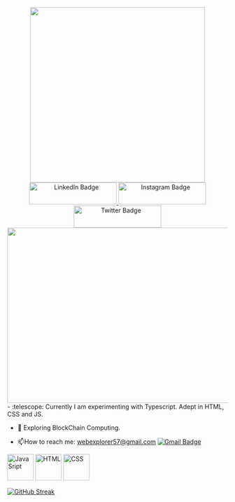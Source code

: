 <div id="header" align="center">
  <img src="https://media.giphy.com/media/qEqiI3Oq7vBkoE236M/giphy.gif" width="400"/>
</div>
<div id="badges" align="center">
  <a href="your-linkedin-URL">
    <img src="https://img.shields.io/badge/LinkedIn-blue?style=for-the-badge&logo=linkedin&logoColor=white" alt="LinkedIn Badge" width="200" height="50"/>
  </a>
  <a href="https://github.com/AnibaShaikh">
    <img src="https://img.shields.io/badge/Instagram-red?style=for-the-badge&logo=instagram&logoColor=white" alt="Instagram Badge" width="200" height="50"/>
  </a>
  <a href="https://twitter.com/Encoded_Sapien">
    <img src="https://img.shields.io/badge/Twitter-blue?style=for-the-badge&logo=twitter&logoColor=white" alt="Twitter Badge" width="200" height="50"/>
  </a>
</div>
<div align="center">
  <img src="https://media.giphy.com/media/26FL3oE2qrNIDQVgI/giphy.gif" width="1300" height="400"/>
</div>
- :telescope: Currently I am experimenting with Typescript. Adept in HTML, CSS and JS.

- :seedling: Exploring BlockChain Computing.

- :mailbox:How to reach me: webexplorer57@gmail.com  [![Gmail Badge](https://img.shields.io/badge/-Aniba-purple?style=flat&logo=Gmail&logoColor=white)](https://gmail.com)
<div>
  <img src="https://www.freepnglogos.com/uploads/javascript-png/javascript-vector-logo-yellow-png-transparent-javascript-vector-12.png" title="JavaScript" alt="JavaSript" width="60" height="60"/>
  <img src="https://play-lh.googleusercontent.com/vzHVyL8G7birnPZ0zuCQQ2uDxuLIXzYOUGjFDFzIqfx-ww1fq8IysoEiWzhWI3Dw08g=w240-h480" title="HTML" alt="HTML" width="60" height="60"/>
  <img src="https://img.freepik.com/premium-vector/cascading-style-sheets-css-label-high-performance-vector-stock-illustration_100456-8387.jpg?w=740" title="CSS" alt="CSS" width="60" height="60"/></div>
 
[![GitHub Streak](http://github-readme-streak-stats.herokuapp.com?user=your-AnibaShaikh&theme=dark&background=000000)](https://git.io/streak-stats)
